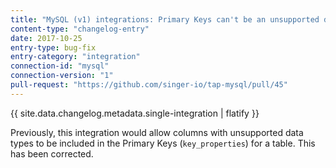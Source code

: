 ```yaml
---
title: "MySQL (v1) integrations: Primary Keys can't be an unsupported data type"
content-type: "changelog-entry"
date: 2017-10-25
entry-type: bug-fix
entry-category: "integration"
connection-id: "mysql"
connection-version: "1"
pull-request: "https://github.com/singer-io/tap-mysql/pull/45"
---
```


{{ site.data.changelog.metadata.single-integration | flatify }}

Previously, this integration would allow columns with unsupported data types to be included in the Primary Keys (`key_properties`) for a table. This has been corrected.